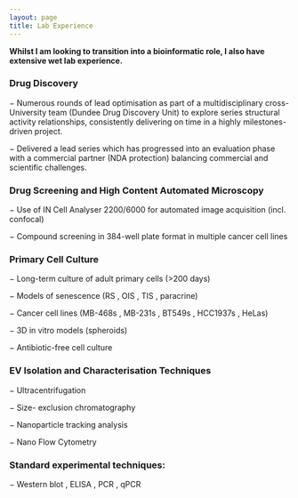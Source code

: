 ```yaml
---
layout: page
title: Lab Experience
---
```

**Whilst I am looking to transition into a bioinformatic role, I also have extensive wet lab experience.**

### Drug Discovery

−	Numerous rounds of lead optimisation as part of a multidisciplinary cross-University team (Dundee Drug Discovery Unit) to explore series structural activity relationships, consistently delivering on time in a highly milestones-driven project.

−	Delivered a lead series which has progressed into an evaluation phase with a commercial partner (NDA protection) balancing commercial and scientific challenges.


### Drug Screening and High Content Automated Microscopy
−	Use of IN Cell Analyser 2200/6000 for automated image acquisition (incl. confocal)

−		Compound screening in 384-well plate format in multiple cancer cell lines

### Primary Cell Culture
−	Long-term culture of adult primary cells (>200 days)

−	 Models of senescence (RS , OIS , TIS , paracrine)

−	 Cancer cell lines (MB-468s , MB-231s , BT549s , HCC1937s , HeLas)

−	3D in vitro models (spheroids)

−	Antibiotic-free cell culture
  
### EV Isolation and Characterisation Techniques
−	Ultracentrifugation
  
−	 Size- exclusion chromatography
  
−	Nanoparticle tracking analysis
  
−	 Nano Flow Cytometry

### Standard experimental techniques:

−	 Western blot , ELISA , PCR , qPCR 
